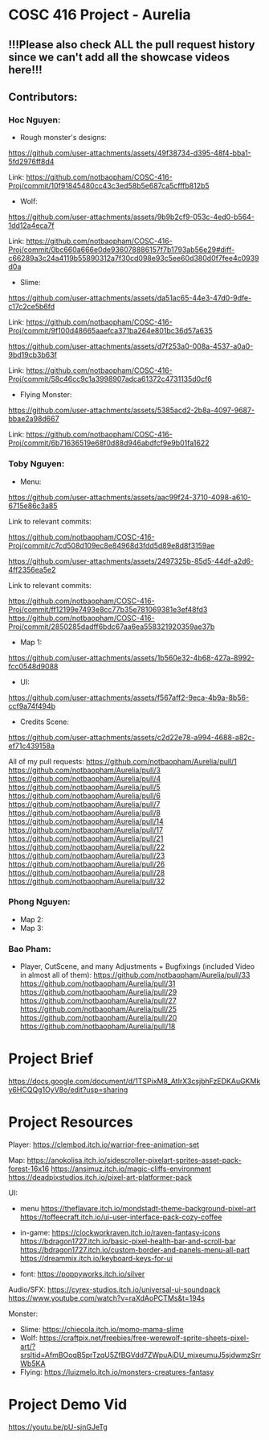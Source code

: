 # COSC 416 Project - Aurelia

## !!!Please also check ALL the pull request history since we can't add all the showcase videos here!!!
## Contributors: 

### Hoc Nguyen:
- Rough monster's designs:

https://github.com/user-attachments/assets/49f38734-d395-48f4-bba1-5fd2976ff8d4
  
Link: https://github.com/notbaopham/COSC-416-Proj/commit/10f91845480cc43c3ed58b5e687ca5cfffb812b5

- Wolf:

https://github.com/user-attachments/assets/9b9b2cf9-053c-4ed0-b564-1dd12a4eca7f

Link: https://github.com/notbaopham/COSC-416-Proj/commit/0bc660a666e0de936078886157f7b1793ab56e29#diff-c66289a3c24a4119b55890312a7f30cd098e93c5ee60d380d0f7fee4c0939d0a

- Slime:

https://github.com/user-attachments/assets/da51ac65-44e3-47d0-9dfe-c17c2ce5b6fd

Link: https://github.com/notbaopham/COSC-416-Proj/commit/9f100d48665aaefca371ba264e801bc36d57a635

https://github.com/user-attachments/assets/d7f253a0-008a-4537-a0a0-9bd19cb3b63f

Link: https://github.com/notbaopham/COSC-416-Proj/commit/58c46cc9c1a3998907adca61372c4731135d0cf6

- Flying Monster:

https://github.com/user-attachments/assets/5385acd2-2b8a-4097-9687-bbae2a98d667

Link: https://github.com/notbaopham/COSC-416-Proj/commit/6b71636519e68f0d88d946abdfcf9e9b01fa1622


### Toby Nguyen:
- Menu:
  

https://github.com/user-attachments/assets/aac99f24-3710-4098-a610-6715e86c3a85

Link to relevant commits:

https://github.com/notbaopham/COSC-416-Proj/commit/c7cd508d109ec8e84968d3fdd5d89e8d8f3159ae




https://github.com/user-attachments/assets/2497325b-85d5-44df-a2d6-4ff2356ea5e2



    
Link to relevant commits:

https://github.com/notbaopham/COSC-416-Proj/commit/ff12199e7493e8cc77b35e781069381e3ef48fd3
https://github.com/notbaopham/COSC-416-Proj/commit/2850285dadff6bdc67aa6ea558321920359ae37b

- Map 1:

  

https://github.com/user-attachments/assets/1b560e32-4b68-427a-8992-fcc0548d9088


- UI:

  

https://github.com/user-attachments/assets/f567aff2-9eca-4b9a-8b56-ccf9a74f494b


- Credits Scene:


https://github.com/user-attachments/assets/c2d22e78-a994-4688-a82c-ef71c439158a


All of my pull requests:
https://github.com/notbaopham/Aurelia/pull/1
https://github.com/notbaopham/Aurelia/pull/3
https://github.com/notbaopham/Aurelia/pull/4
https://github.com/notbaopham/Aurelia/pull/5
https://github.com/notbaopham/Aurelia/pull/6
https://github.com/notbaopham/Aurelia/pull/7
https://github.com/notbaopham/Aurelia/pull/8
https://github.com/notbaopham/Aurelia/pull/14
https://github.com/notbaopham/Aurelia/pull/17
https://github.com/notbaopham/Aurelia/pull/21
https://github.com/notbaopham/Aurelia/pull/22
https://github.com/notbaopham/Aurelia/pull/23
https://github.com/notbaopham/Aurelia/pull/26
https://github.com/notbaopham/Aurelia/pull/28
https://github.com/notbaopham/Aurelia/pull/32


### Phong Nguyen:
- Map 2:
- Map 3:
### Bao Pham:
- Player, CutScene, and many Adjustments + Bugfixings (included Video in almost all of them): 
https://github.com/notbaopham/Aurelia/pull/33
https://github.com/notbaopham/Aurelia/pull/31
https://github.com/notbaopham/Aurelia/pull/29
https://github.com/notbaopham/Aurelia/pull/27
https://github.com/notbaopham/Aurelia/pull/25
https://github.com/notbaopham/Aurelia/pull/20
https://github.com/notbaopham/Aurelia/pull/18

# Project Brief

https://docs.google.com/document/d/1TSPixM8_AtIrX3csjbhFzEDKAuGKMky6HCQQg1OyV8o/edit?usp=sharing

# Project Resources
Player:
https://clembod.itch.io/warrior-free-animation-set

Map:
https://anokolisa.itch.io/sidescroller-pixelart-sprites-asset-pack-forest-16x16
https://ansimuz.itch.io/magic-cliffs-environment
https://deadpixstudios.itch.io/pixel-art-platformer-pack

UI:
- menu
https://theflavare.itch.io/mondstadt-theme-background-pixel-art
https://toffeecraft.itch.io/ui-user-interface-pack-cozy-coffee

- in-game:
https://clockworkraven.itch.io/raven-fantasy-icons
https://bdragon1727.itch.io/basic-pixel-health-bar-and-scroll-bar
https://bdragon1727.itch.io/custom-border-and-panels-menu-all-part
https://dreammix.itch.io/keyboard-keys-for-ui

- font:
https://poppyworks.itch.io/silver

Audio/SFX:
https://cyrex-studios.itch.io/universal-ui-soundpack
https://www.youtube.com/watch?v=raXdAoPCTMs&t=194s

Monster:

- Slime: https://chiecola.itch.io/momo-mama-slime
- Wolf: https://craftpix.net/freebies/free-werewolf-sprite-sheets-pixel-art/?srsltid=AfmBOoqB5prTzqU5ZfBGVdd7ZWpuAjDU_mjxeumuJ5sjdwmzSrrWb5KA
- Flying: https://luizmelo.itch.io/monsters-creatures-fantasy
# Project Demo Vid

https://youtu.be/pU-sjnGJeTg
